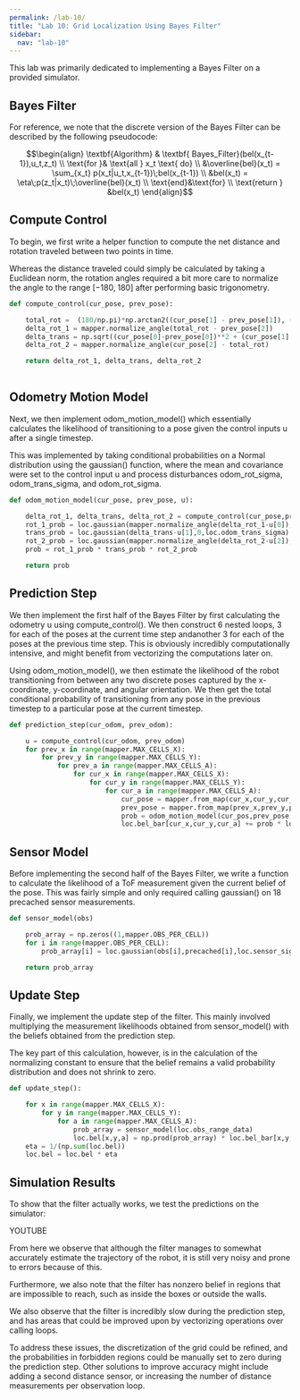```yaml
---
permalink: /lab-10/
title: "Lab 10: Grid Localization Using Bayes Filter"
sidebar:
  nav: "lab-10"
---
```


This lab was primarily dedicated to implementing a Bayes Filter on a provided simulator.

## Bayes Filter

For reference, we note that the discrete version of the Bayes Filter can be described by the following pseudocode:

$$\begin{align}
\textbf{Algorithm} & \textbf{ Bayes_Filter}(bel(x_{t-1}),u_t,z_t) \\
    \text{for }& \text{all } x_t \text{ do} \\
    &\overline{bel}(x_t) = \sum_{x_t} p(x_t|u_t,x_{t-1})\;bel(x_{t-1}) \\
    &bel(x_t) = \eta\;p(z_t|x_t)\;\overline{bel}(x_t) \\
    \text{end}&\text{for} \\
    \text{return } &bel(x_t) 
\end{align}$$

## Compute Control

To begin, we first write a helper function to compute the net distance and rotation traveled between two points in time. 

Whereas the distance traveled could simply be calculated by taking a Euclidean norm, the rotation angles required a bit more care to normalize the angle to the range $[-180,\;180]$ after performing basic trigonometry.

```python
def compute_control(cur_pose, prev_pose):

    total_rot =  (180/np.pi)*np.arctan2((cur_pose[1] - prev_pose[1]), (cur_pose[0]-prev_pose[0]))
    delta_rot_1 = mapper.normalize_angle(total_rot - prev_pose[2])
    delta_trans = np.sqrt((cur_pose[0]-prev_pose[0])**2 + (cur_pose[1] - prev_pose[1])**2)
    delta_rot_2 = mapper.normalize_angle(cur_pose[2] - total_rot)

    return delta_rot_1, delta_trans, delta_rot_2
  
```

## Odometry Motion Model

Next, we then implement odom_motion_model() which essentially calculates the likelihood of transitioning to a pose given the control inputs u after a single timestep. 

This was implemented by taking conditional probabilities on a Normal distribution using the gaussian() function, where the mean and covariance were set to the control input u and process disturbances odom_rot_sigma, odom_trans_sigma, and odom_rot_sigma.

```python
def odom_motion_model(cur_pose, prev_pose, u):

    delta_rot_1, delta_trans, delta_rot_2 = compute_control(cur_pose,prev_pose)
    rot_1_prob = loc.gaussian(mapper.normalize_angle(delta_rot_1-u[0]),0,loc.odom_rot_sigma)
    trans_prob = loc.gaussian(delta_trans-u[1],0,loc.odom_trans_sigma)
    rot_2_prob = loc.gaussian(mapper.normalize_angle(delta_rot_2-u[2]),0,loc.odom_rot_sigma)
    prob = rot_1_prob * trans_prob * rot_2_prob

    return prob
```

## Prediction Step

We then implement the first half of the Bayes Filter by first calculating the odometry u using compute_control(). We then construct 6 nested loops, 3 for each of the poses at the current time step andanother 3 for each of the poses at the previous time step. This is obviously incredibly computationally intensive, and might benefit from vectorizing the computations later on.

Using odom_motion_model(), we then estimate the likelihood of the robot transitioning from between any two discrete poses captured by the x-coordinate, y-coordinate, and angular orientation. We then get the total conditional probability of transitioning from any pose in the previous timestep to a particular pose at the current timestep.

```python
def prediction_step(cur_odom, prev_odom):

    u = compute_control(cur_odom, prev_odom)
    for prev_x in range(mapper.MAX_CELLS_X):
        for prev_y in range(mapper.MAX_CELLS_Y):
            for prev_a in range(mapper.MAX_CELLS_A):
                for cur_x in range(mapper.MAX_CELLS_X):
                    for cur_y in range(mapper.MAX_CELLS_Y):
                        for cur_a in range(mapper.MAX_CELLS_A):
                            cur_pose = mapper.from_map(cur_x,cur_y,cur_a)
                            prev_pose = mapper.from_map(prev_x,prev_y,prev_a)
                            prob = odom_motion_model(cur_pos,prev_pose,u)
                            loc.bel_bar[cur_x,cur_y,cur_a] += prob * loc.bel[prev_x,prev_y,prev_a]
```

## Sensor Model

Before implementing the second half of the Bayes Filter, we write a function to calculate the likelihood of a ToF measurement given the current belief of the pose. This was fairly simple and only required calling gaussian() on 18 precached sensor measurements.

```python
def sensor_model(obs)

    prob_array = np.zeros((1,mapper.OBS_PER_CELL))
    for i in range(mapper.OBS_PER_CELL):
        prob_array[i] = loc.gaussian(obs[i],precached[i],loc.sensor_sigma)          

    return prob_array
```

## Update Step

Finally, we implement the update step of the filter. This mainly involved multiplying the measurement likelihoods obtained from sensor_model() with the beliefs obtained from the prediction step.

The key part of this calculation, however, is in the calculation of the normalizing constant to ensure that the belief remains a valid probability distribution and does not shrink to zero.

```python
def update_step():

    for x in range(mapper.MAX_CELLS_X):
        for y in range(mapper.MAX_CELLS_Y):
            for a in range(mapper.MAX_CELLS_A):
                prob_array = sensor_model(loc.obs_range_data)
                loc.bel[x,y,a] = np.prod(prob_array) * loc.bel_bar[x,y,a]
    eta = 1/(np.sum(loc.bel)) 
    loc.bel = loc.bel * eta 
```

## Simulation Results

To show that the filter actually works, we test the predictions on the simulator:

YOUTUBE

From here we observe that although the filter manages to somewhat accurately estimate the trajectory of the robot, it is still very noisy and prone to errors because of this. 

Furthermore, we also note that the filter has nonzero belief in regions that are impossible to reach, such as inside the boxes or outside the walls.

We also observe that the filter is incredibly slow during the prediction step, and has areas that could be improved upon by vectorizing operations over calling loops.

To address these issues, the discretization of the grid could be refined, and the probabilities in forbidden regions could be manually set to zero during the prediction step. Other solutions to improve accuracy might include adding a second distance sensor, or increasing the number of distance measurements per observation loop.
